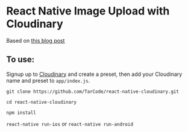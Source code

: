 # React Native Image Upload with Cloudinary

Based on [this blog post](https://tarcode.github.com/blog/react-native-image-uploading/) 

## To use: 

Signup up to [Cloudinary](https://cloudinary.com) and create a preset, then add your Cloudinary name and preset to `app/index.js`.

`git clone https://github.com/TarCode/react-native-cloudinary.git`

`cd react-native-cloudinary`

`npm install`

`react-native run-ios` or `react-native run-android`